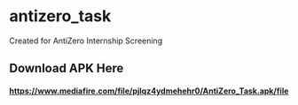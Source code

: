 # antizero_task

Created for AntiZero Internship Screening

## Download APK Here
#### https://www.mediafire.com/file/pjlqz4ydmehehr0/AntiZero_Task.apk/file
